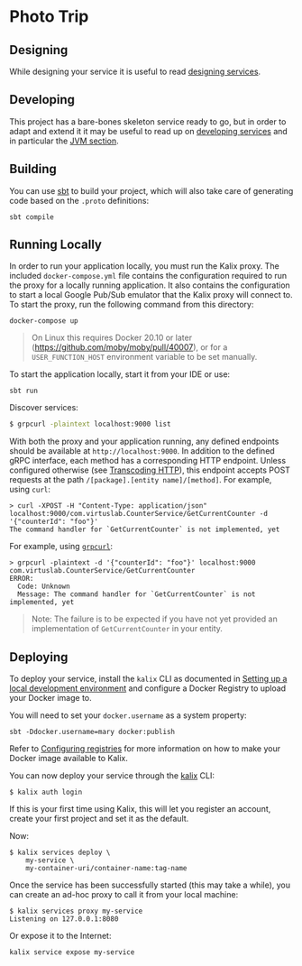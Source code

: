 # Photo Trip

## Designing

While designing your service it is useful to read [designing services](https://docs.kalix.io/services/development-process.html).

## Developing

This project has a bare-bones skeleton service ready to go, but in order to adapt and
extend it it may be useful to read up on [developing services](https://docs.kalix.io/developing/index.html)
and in particular the [JVM section](https://docs.kalix.io/java-services/index.html).

## Building

You can use [sbt](https://www.scala-sbt.org/) to build your project,
which will also take care of generating code based on the `.proto` definitions:

```
sbt compile
```

## Running Locally

In order to run your application locally, you must run the Kalix proxy. The included `docker-compose.yml` file contains the configuration required to run the proxy for a locally running application.
It also contains the configuration to start a local Google Pub/Sub emulator that the Kalix proxy will connect to.
To start the proxy, run the following command from this directory:

```
docker-compose up
```

> On Linux this requires Docker 20.10 or later (https://github.com/moby/moby/pull/40007),
> or for a `USER_FUNCTION_HOST` environment variable to be set manually.

To start the application locally, start it from your IDE or use:

```
sbt run
```

Discover services:
```bash
$ grpcurl -plaintext localhost:9000 list
```

With both the proxy and your application running, any defined endpoints should be available at `http://localhost:9000`. In addition to the defined gRPC interface, each method has a corresponding HTTP endpoint. Unless configured otherwise (see [Transcoding HTTP](https://docs.kalix.io/java/proto.html#_transcoding_http)), this endpoint accepts POST requests at the path `/[package].[entity name]/[method]`. For example, using `curl`:

```shell
> curl -XPOST -H "Content-Type: application/json" localhost:9000/com.virtuslab.CounterService/GetCurrentCounter -d '{"counterId": "foo"}'
The command handler for `GetCurrentCounter` is not implemented, yet
```

For example, using [`grpcurl`](https://github.com/fullstorydev/grpcurl):

```shell
> grpcurl -plaintext -d '{"counterId": "foo"}' localhost:9000 com.virtuslab.CounterService/GetCurrentCounter 
ERROR:
  Code: Unknown
  Message: The command handler for `GetCurrentCounter` is not implemented, yet
```

> Note: The failure is to be expected if you have not yet provided an implementation of `GetCurrentCounter` in
> your entity.

## Deploying

To deploy your service, install the `kalix` CLI as documented in
[Setting up a local development environment](https://docs.kalix.io/setting-up/)
and configure a Docker Registry to upload your Docker image to.

You will need to set your `docker.username` as a system property:

```
sbt -Ddocker.username=mary docker:publish
```

Refer to [Configuring registries](https://docs.kalix.io/projects/container-registries.html)
for more information on how to make your Docker image available to Kalix.

You can now deploy your service through the [kalix](https://docs.kalix.io/kalix/using-cli.html) CLI:

```
$ kalix auth login
```

If this is your first time using Kalix, this will let you
register an account, create your first project and set it as the default.

Now:

```
$ kalix services deploy \
    my-service \
    my-container-uri/container-name:tag-name
```

Once the service has been successfully started (this may take a while),
you can create an ad-hoc proxy to call it from your local machine:

```
$ kalix services proxy my-service
Listening on 127.0.0.1:8080
```

Or expose it to the Internet:

```
kalix service expose my-service
```

